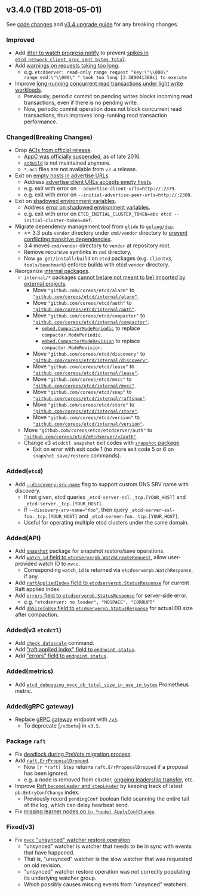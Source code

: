 

## v3.4.0 (TBD 2018-05-01)

See [code changes](https://github.com/coreos/etcd/compare/v3.3.0...v3.4.0) and [v3.4 upgrade guide](https://github.com/coreos/etcd/blob/master/Documentation/upgrades/upgrade_3_4.md) for any breaking changes.

### Improved

- Add [jitter to watch progress notify](https://github.com/coreos/etcd/pull/9278) to prevent [spikes in `etcd_network_client_grpc_sent_bytes_total`](https://github.com/coreos/etcd/issues/9246).
- Add [warnings on requests taking too long](https://github.com/coreos/etcd/pull/9288).
  - e.g. `etcdserver: read-only range request "key:\"\\000\" range_end:\"\\000\" " took too long [3.389041388s] to execute`
- Improve [long-running concurrent read transactions under light write workloads](https://github.com/coreos/etcd/pull/9296).
  - Previously, periodic commit on pending writes blocks incoming read transactions, even if there is no pending write.
  - Now, periodic commit operation does not block concurrent read transactions, thus improves long-running read transaction performance.

### Changed(Breaking Changes)

- Drop [ACIs from official release](https://github.com/coreos/etcd/pull/9059).
  - [AppC was officially suspended](https://github.com/appc/spec#-disclaimer-), as of late 2016.
  - [`acbuild`](https://github.com/containers/build#this-project-is-currently-unmaintained) is not maintained anymore.
  - `*.aci` files are not available from `v3.4` release.
- Exit on [empty hosts in advertise URLs](https://github.com/coreos/etcd/pull/8786).
  - Address [advertise client URLs accepts empty hosts](https://github.com/coreos/etcd/issues/8379).
  - e.g. exit with error on `--advertise-client-urls=http://:2379`.
  - e.g. exit with error on `--initial-advertise-peer-urls=http://:2380`.
- Exit on [shadowed environment variables](TODO).
  - Address [error on shadowed environment variables](https://github.com/coreos/etcd/issues/8380).
  - e.g. exit with error on `ETCD_INITIAL_CLUSTER_TOKEN=abc etcd --initial-cluster-token=def`.
- Migrate dependency management tool from `glide` to [`golang/dep`](https://github.com/coreos/etcd/pull/9155).
  - <= 3.3 puts `vendor` directory under `cmd/vendor` directory to [prevent conflicting transitive dependencies](https://github.com/coreos/etcd/issues/4913).
  - 3.4 moves `cmd/vendor` directory to `vendor` at repository root.
  - Remove recursive symlinks in `cmd` directory.
  - Now `go get/install/build` on `etcd` packages (e.g. `clientv3`, `tools/benchmark`) enforce builds with etcd `vendor` directory.
- Reorganize [internal packages](https://github.com/coreos/etcd/issues/9220).
  - `internal/*` packages [cannot be(are not meant to be) imported by external projects](https://docs.google.com/document/d/1e8kOo3r51b2BWtTs_1uADIA5djfXhPT36s6eHVRIvaU/edit).
    - Move `"github.com/coreos/etcd/alarm"` to [`"github.com/coreos/etcd/internal/alarm"`](https://github.com/coreos/etcd/pull/9234).
    - Move `"github.com/coreos/etcd/auth"` to [`"github.com/coreos/etcd/internal/auth"`](https://github.com/coreos/etcd/pull/9243).
    - Move `"github.com/coreos/etcd/compactor"` to [`"github.com/coreos/etcd/internal/compactor"`](https://github.com/coreos/etcd/pull/9234).
      - [`embed.CompactorModePeriodic`](https://github.com/coreos/etcd/pull/9247) to replace `compactor.ModePeriodic`.
      - [`embed.CompactorModeRevision`](https://github.com/coreos/etcd/pull/9247) to replace `compactor.ModeRevision`.
    - Move `"github.com/coreos/etcd/discovery"` to [`"github.com/coreos/etcd/internal/discovery"`](https://github.com/coreos/etcd/pull/9233).
    - Move `"github.com/coreos/etcd/lease"` to [`"github.com/coreos/etcd/internal/lease"`](https://github.com/coreos/etcd/pull/9238).
    - Move `"github.com/coreos/etcd/mvcc"` to [`"github.com/coreos/etcd/internal/mvcc"`](https://github.com/coreos/etcd/pull/9238).
    - Move `"github.com/coreos/etcd/snap"` to [`"github.com/coreos/etcd/internal/raftsnap"`](https://github.com/coreos/etcd/pull/9211).
    - Move `"github.com/coreos/etcd/store"` to [`"github.com/coreos/etcd/internal/store"`](https://github.com/coreos/etcd/pull/9238).
    - Move `"github.com/coreos/etcd/version"` to [`"github.com/coreos/etcd/internal/version"`](https://github.com/coreos/etcd/pull/9244).
  - Move `"github.com/coreos/etcd/etcdserver/auth"` to [`"github.com/coreos/etcd/etcdserver/v2auth"`](https://github.com/coreos/etcd/pull/9275).
  - Change v3 `etcdctl snapshot` exit codes with [`snapshot` package](https://github.com/coreos/etcd/pull/9118/commits/df689f4280e1cce4b9d61300be13ca604d41670a).
    - Exit on error with exit code 1 (no more exit code 5 or 6 on `snapshot save/restore` commands).

### Added(`etcd`)

- Add [`--discovery-srv-name`](https://github.com/coreos/etcd/pull/8690) flag to support custom DNS SRV name with discovery.
  - If not given, etcd queries `_etcd-server-ssl._tcp.[YOUR_HOST]` and `_etcd-server._tcp.[YOUR_HOST]`.
  - If `--discovery-srv-name="foo"`, then query `_etcd-server-ssl-foo._tcp.[YOUR_HOST]` and `_etcd-server-foo._tcp.[YOUR_HOST]`.
  - Useful for operating multiple etcd clusters under the same domain.

### Added(API)

- Add [`snapshot`](https://github.com/coreos/etcd/pull/9118) package for snapshot restore/save operations.
- Add [`watch_id` field to `etcdserverpb.WatchCreateRequest`](https://github.com/coreos/etcd/pull/9065), allow user-provided watch ID to `mvcc`.
  - Corresponding `watch_id` is returned via `etcdserverpb.WatchResponse`, if any.
- Add [`raftAppliedIndex` field to `etcdserverpb.StatusResponse`](https://github.com/coreos/etcd/pull/9176) for current Raft applied index.
- Add [`errors` field to `etcdserverpb.StatusResponse`](https://github.com/coreos/etcd/pull/9206) for server-side error.
  - e.g. `"etcdserver: no leader", "NOSPACE", "CORRUPT"`
- Add [`dbSizeInUse` field to `etcdserverpb.StatusResponse`](https://github.com/coreos/etcd/pull/9256) for actual DB size after compaction.

### Added(v3 `etcdctl`)

- Add [`check datascale`](https://github.com/coreos/etcd/pull/9185) command.
- Add ["raft applied index" field to `endpoint status`](https://github.com/coreos/etcd/pull/9176).
- Add ["errors" field to `endpoint status`](https://github.com/coreos/etcd/pull/9206).

### Added(metrics)

- Add [`etcd_debugging_mvcc_db_total_size_in_use_in_bytes`](https://github.com/coreos/etcd/pull/9256) Prometheus metric.

### Added(gRPC gateway)

- Replace [gRPC gateway](https://github.com/grpc-ecosystem/grpc-gateway) endpoint with [`/v3`](https://github.com/coreos/etcd/pull/9298).
  - To deprecate [`/v3beta`] in `v3.5`.

### Package `raft`

- Fix [deadlock during PreVote migration process](https://github.com/coreos/etcd/pull/8525).
- Add [`raft.ErrProposalDropped`](https://github.com/coreos/etcd/pull/9067).
  - Now `(r *raft) Step` returns `raft.ErrProposalDropped` if a proposal has been ignored.
  - e.g. a node is removed from cluster, [ongoing leadership transfer](https://github.com/coreos/etcd/issues/8975), etc.
- Improve [Raft `becomeLeader` and `stepLeader`](https://github.com/coreos/etcd/pull/9073) by keeping track of latest `pb.EntryConfChange` index.
  - Previously record `pendingConf` boolean field scanning the entire tail of the log, which can delay hearbeat send.
- Fix [missing learner nodes on `(n *node) ApplyConfChange`](https://github.com/coreos/etcd/pull/9116).

### Fixed(v3)

- Fix [`mvcc` "unsynced" watcher restore operation](https://github.com/coreos/etcd/pull/9281).
  - "unsynced" watcher is watcher that needs to be in sync with events that have happened.
  - That is, "unsynced" watcher is the slow watcher that was requested on old revision.
  - "unsynced" watcher restore operation was not correctly populating its underlying watcher group.
  - Which possibly causes missing events from "unsynced" watchers.
